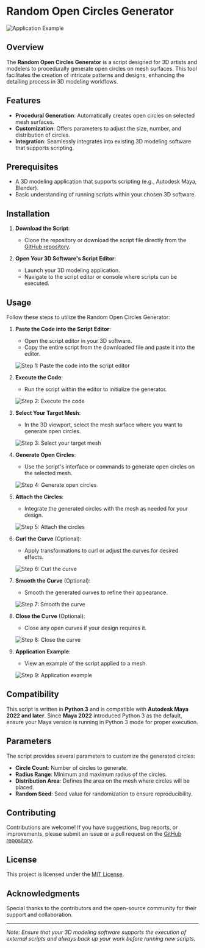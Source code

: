 # Random Open Circles Generator

![Application Example](https://raw.githubusercontent.com/hsuehyt/RandomOpenCirclesGenerator/main/images/Step9_Application.png)

## Overview

The **Random Open Circles Generator** is a script designed for 3D artists and modelers to procedurally generate open circles on mesh surfaces. This tool facilitates the creation of intricate patterns and designs, enhancing the detailing process in 3D modeling workflows.

## Features

- **Procedural Generation**: Automatically creates open circles on selected mesh surfaces.
- **Customization**: Offers parameters to adjust the size, number, and distribution of circles.
- **Integration**: Seamlessly integrates into existing 3D modeling software that supports scripting.

## Prerequisites

- A 3D modeling application that supports scripting (e.g., Autodesk Maya, Blender).
- Basic understanding of running scripts within your chosen 3D software.

## Installation

1. **Download the Script**:
   - Clone the repository or download the script file directly from the [GitHub repository](https://github.com/hsuehyt/RandomOpenCirclesGenerator).

2. **Open Your 3D Software's Script Editor**:
   - Launch your 3D modeling application.
   - Navigate to the script editor or console where scripts can be executed.

## Usage

Follow these steps to utilize the Random Open Circles Generator:

1. **Paste the Code into the Script Editor**:
   - Open the script editor in your 3D software.
   - Copy the entire script from the downloaded file and paste it into the editor.

   ![Step 1: Paste the code into the script editor](https://raw.githubusercontent.com/hsuehyt/RandomOpenCirclesGenerator/main/images/Step1_Paste-the-code-to-script-editor.png)

2. **Execute the Code**:
   - Run the script within the editor to initialize the generator.

   ![Step 2: Execute the code](https://raw.githubusercontent.com/hsuehyt/RandomOpenCirclesGenerator/main/images/Step2_Excute-the-code.png)

3. **Select Your Target Mesh**:
   - In the 3D viewport, select the mesh surface where you want to generate open circles.

   ![Step 3: Select your target mesh](https://raw.githubusercontent.com/hsuehyt/RandomOpenCirclesGenerator/main/images/Step3_Select-your-own-target-mesh.png)

4. **Generate Open Circles**:
   - Use the script's interface or commands to generate open circles on the selected mesh.

   ![Step 4: Generate open circles](https://raw.githubusercontent.com/hsuehyt/RandomOpenCirclesGenerator/main/images/Step4_Generate-open-circles.png)

5. **Attach the Circles**:
   - Integrate the generated circles with the mesh as needed for your design.

   ![Step 5: Attach the circles](https://raw.githubusercontent.com/hsuehyt/RandomOpenCirclesGenerator/main/images/Step5_Attach-the-circles.png)

6. **Curl the Curve** (Optional):
   - Apply transformations to curl or adjust the curves for desired effects.

   ![Step 6: Curl the curve](https://raw.githubusercontent.com/hsuehyt/RandomOpenCirclesGenerator/main/images/Step6_Curl-the-curve.png)

7. **Smooth the Curve** (Optional):
   - Smooth the generated curves to refine their appearance.

   ![Step 7: Smooth the curve](https://raw.githubusercontent.com/hsuehyt/RandomOpenCirclesGenerator/main/images/Step7_Smooth-the-curve.png)

8. **Close the Curve** (Optional):
   - Close any open curves if your design requires it.

   ![Step 8: Close the curve](https://raw.githubusercontent.com/hsuehyt/RandomOpenCirclesGenerator/main/images/Step8_Close-the-curve.png)

9. **Application Example**:
   - View an example of the script applied to a mesh.

   ![Step 9: Application example](https://raw.githubusercontent.com/hsuehyt/RandomOpenCirclesGenerator/main/images/Step9_Application.png)

## Compatibility

This script is written in **Python 3** and is compatible with **Autodesk Maya 2022 and later**. Since **Maya 2022** introduced Python 3 as the default, ensure your Maya version is running in Python 3 mode for proper execution.

## Parameters

The script provides several parameters to customize the generated circles:

- **Circle Count**: Number of circles to generate.
- **Radius Range**: Minimum and maximum radius of the circles.
- **Distribution Area**: Defines the area on the mesh where circles will be placed.
- **Random Seed**: Seed value for randomization to ensure reproducibility.

## Contributing

Contributions are welcome! If you have suggestions, bug reports, or improvements, please submit an issue or a pull request on the [GitHub repository](https://github.com/hsuehyt/RandomOpenCirclesGenerator).

## License

This project is licensed under the [MIT License](https://github.com/hsuehyt/RandomOpenCirclesGenerator/blob/main/LICENSE).

## Acknowledgments

Special thanks to the contributors and the open-source community for their support and collaboration.

---

*Note: Ensure that your 3D modeling software supports the execution of external scripts and always back up your work before running new scripts.*

